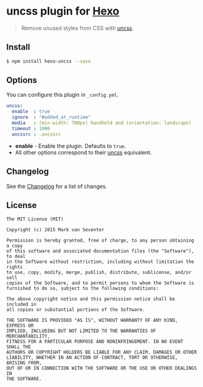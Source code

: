 # uncss plugin for [Hexo](https://hexo.io)
> Remove unused styles from CSS with [uncss](https://www.npmjs.com/package/uncss).

## Install
```bash
$ npm install hexo-uncss --save
```

## Options
You can configure this plugin in `_config.yml`.

```yaml
uncss:
  enable  : true
  ignore  : "#added_at_runtime"
  media   : (min-width: 700px) handheld and (orientation: landscape)
  timeout : 1000
  uncssrc : .uncssrc
```

- **enable** - Enable the plugin. Defaults to `true`.
- All other options correspond to their [uncss](https://github.com/giakki/uncss#usage) equivalent.

## Changelog
See the [Changelog](./CHANGELOG.md) for a list of changes.

## License
    The MIT License (MIT)

    Copyright (c) 2015 Mark van Seventer

    Permission is hereby granted, free of charge, to any person obtaining a copy
    of this software and associated documentation files (the "Software"), to deal
    in the Software without restriction, including without limitation the rights
    to use, copy, modify, merge, publish, distribute, sublicense, and/or sell
    copies of the Software, and to permit persons to whom the Software is
    furnished to do so, subject to the following conditions:

    The above copyright notice and this permission notice shall be included in
    all copies or substantial portions of the Software.

    THE SOFTWARE IS PROVIDED "AS IS", WITHOUT WARRANTY OF ANY KIND, EXPRESS OR
    IMPLIED, INCLUDING BUT NOT LIMITED TO THE WARRANTIES OF MERCHANTABILITY,
    FITNESS FOR A PARTICULAR PURPOSE AND NONINFRINGEMENT. IN NO EVENT SHALL THE
    AUTHORS OR COPYRIGHT HOLDERS BE LIABLE FOR ANY CLAIM, DAMAGES OR OTHER
    LIABILITY, WHETHER IN AN ACTION OF CONTRACT, TORT OR OTHERWISE, ARISING FROM,
    OUT OF OR IN CONNECTION WITH THE SOFTWARE OR THE USE OR OTHER DEALINGS IN
    THE SOFTWARE.